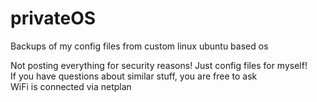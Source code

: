 # privateOS
Backups of my config files from custom linux ubuntu based os

Not posting everything for security reasons! Just config files for myself!<br>
If you have questions about similar stuff, you are free to ask<br>
WiFi is connected via netplan
